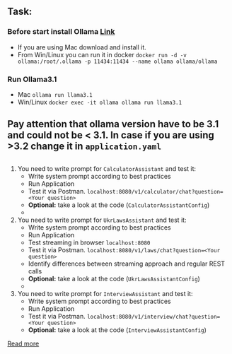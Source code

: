 ## Task:

### Before start install Ollama [Link](https://ollama.com/blog/ollama-is-now-available-as-an-official-docker-image)
- If you are using Mac download and install it. 
- From Win/Linux you can run it in docker `docker run -d -v ollama:/root/.ollama -p 11434:11434 --name ollama ollama/ollama`
### Run Ollama3.1
- Mac `ollama run llama3.1`
- Win/Linux `docker exec -it ollama ollama run llama3.1`

## Pay attention that ollama version have to be 3.1 and could not be < 3.1. In case if you are using >3.2 change it in `application.yaml`

##
1. You need to write prompt for `CalculatorAssistant` and test it:
    - Write system prompt according to best practices
    - Run Application
    - Test it via Postman. `localhost:8080/v1/calculator/chat?question=<Your question>`
    - **Optional:** take a look at the code (`CalculatorAssistantConfig`)
    - 
2. You need to write prompt for `UkrLawsAssistant` and test it:
   - Write system prompt according to best practices
   - Run Application
   - Test streaming in browser `localhost:8080`
   - Test it via Postman. `localhost:8080/v1/laws/chat?question=<Your question>`
   - Identify differences between streaming approach and regular REST calls
   - **Optional:** take a look at the code (`UkrLawsAssistantConfig`)
   - 
3. You need to write prompt for `InterviewAssistant` and test it:
   - Write system prompt according to best practices
   - Run Application
   - Test it via Postman. `localhost:8080/v1/interview/chat?question=<Your question>`
   - **Optional:** take a look at the code (`InterviewAssistantConfig`)


[Read more](https://medium.com/@springs_apps/prompt-engineering-examples-and-best-practices-82b1da724643)